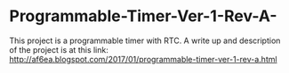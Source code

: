 # Programmable-Timer-Ver-1-Rev-A-
This project is a programmable timer with RTC.
A write up and description of the project is at this link:
http://af6ea.blogspot.com/2017/01/programmable-timer-ver-1-rev-a.html
